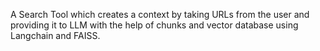 A Search Tool which creates a context by taking URLs from the user and providing it to LLM with the help of chunks and vector database using Langchain and FAISS.
